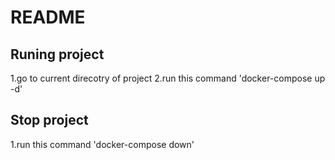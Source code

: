 # README

## Runing project

1.go to current direcotry of project
2.run this command 'docker-compose up -d'

## Stop project
1.run this command 'docker-compose down'